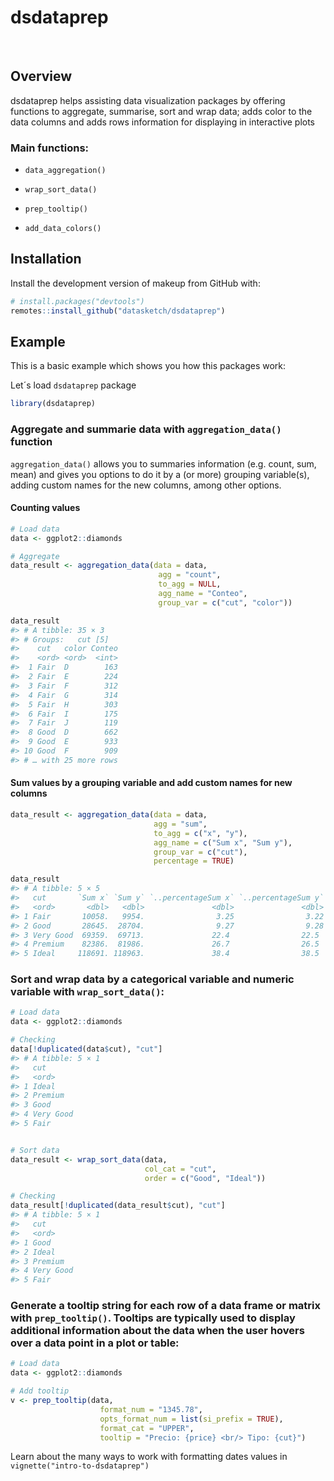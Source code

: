 
<!-- README.md is generated from README.Rmd. Please edit that file -->

# dsdataprep

<!-- badges: start -->
<!-- badges: end -->

<br>

## Overview

dsdataprep helps assisting data visualization packages by offering
functions to aggregate, summarise, sort and wrap data; adds color to the
data columns and adds rows information for displaying in interactive
plots

### Main functions:

- `data_aggregation()`

- `wrap_sort_data()`

- `prep_tooltip()`

- `add_data_colors()`

## Installation

Install the development version of makeup from GitHub with:

``` r
# install.packages("devtools")
remotes::install_github("datasketch/dsdataprep")
```

## Example

This is a basic example which shows you how this packages work:

Let´s load `dsdataprep` package

``` r
library(dsdataprep)
```

### Aggregate and summarie data with `aggregation_data()` function

`aggregation_data()` allows you to summaries information (e.g. count,
sum, mean) and gives you options to do it by a (or more) grouping
variable(s), adding custom names for the new columns, among other
options.

#### Counting values

``` r
# Load data
data <- ggplot2::diamonds

# Aggregate
data_result <- aggregation_data(data = data,
                                 agg = "count",
                                 to_agg = NULL,
                                 agg_name = "Conteo",
                                 group_var = c("cut", "color"))

data_result
#> # A tibble: 35 × 3
#> # Groups:   cut [5]
#>    cut   color Conteo
#>    <ord> <ord>  <int>
#>  1 Fair  D        163
#>  2 Fair  E        224
#>  3 Fair  F        312
#>  4 Fair  G        314
#>  5 Fair  H        303
#>  6 Fair  I        175
#>  7 Fair  J        119
#>  8 Good  D        662
#>  9 Good  E        933
#> 10 Good  F        909
#> # … with 25 more rows
```

#### Sum values by a grouping variable and add custom names for new columns

``` r
data_result <- aggregation_data(data = data,
                                agg = "sum",
                                to_agg = c("x", "y"),
                                agg_name = c("Sum x", "Sum y"),
                                group_var = c("cut"),
                                percentage = TRUE)

data_result
#> # A tibble: 5 × 5
#>   cut       `Sum x` `Sum y` `..percentageSum x` `..percentageSum y`
#>   <ord>       <dbl>   <dbl>               <dbl>               <dbl>
#> 1 Fair       10058.   9954.                3.25                3.22
#> 2 Good       28645.  28704.                9.27                9.28
#> 3 Very Good  69359.  69713.               22.4                22.5 
#> 4 Premium    82386.  81986.               26.7                26.5 
#> 5 Ideal     118691. 118963.               38.4                38.5
```

### Sort and wrap data by a categorical variable and numeric variable with `wrap_sort_data()`:

``` r
# Load data
data <- ggplot2::diamonds

# Checking
data[!duplicated(data$cut), "cut"]
#> # A tibble: 5 × 1
#>   cut      
#>   <ord>    
#> 1 Ideal    
#> 2 Premium  
#> 3 Good     
#> 4 Very Good
#> 5 Fair


# Sort data
data_result <- wrap_sort_data(data, 
                              col_cat = "cut", 
                              order = c("Good", "Ideal"))

# Checking
data_result[!duplicated(data_result$cut), "cut"]
#> # A tibble: 5 × 1
#>   cut      
#>   <ord>    
#> 1 Good     
#> 2 Ideal    
#> 3 Premium  
#> 4 Very Good
#> 5 Fair
```

### Generate a tooltip string for each row of a data frame or matrix with `prep_tooltip()`. Tooltips are typically used to display additional information about the data when the user hovers over a data point in a plot or table:

``` r
# Load data
data <- ggplot2::diamonds

# Add tooltip
v <- prep_tooltip(data,
                    format_num = "1345.78",
                    opts_format_num = list(si_prefix = TRUE),
                    format_cat = "UPPER",
                    tooltip = "Precio: {price} <br/> Tipo: {cut}")
```

Learn about the many ways to work with formatting dates values in
`vignette("intro-to-dsdataprep")`
